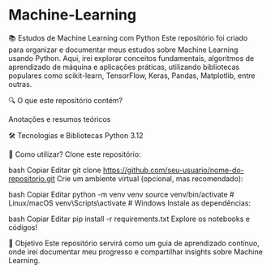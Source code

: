 # Machine-Learning

📚 Estudos de Machine Learning com Python
Este repositório foi criado para organizar e documentar meus estudos sobre Machine Learning usando Python. Aqui, irei explorar conceitos fundamentais, algoritmos de aprendizado de máquina e aplicações práticas, utilizando bibliotecas populares como scikit-learn, TensorFlow, Keras, Pandas, Matplotlib, entre outras.

🔍 O que este repositório contém?

Anotações e resumos teóricos

🛠 Tecnologias e Bibliotecas
Python 3.12

🚀 Como utilizar?
Clone este repositório:

bash
Copiar
Editar
git clone https://github.com/seu-usuario/nome-do-repositorio.git
Crie um ambiente virtual (opcional, mas recomendado):

bash
Copiar
Editar
python -m venv venv
source venv/bin/activate  # Linux/macOS
venv\Scripts\activate  # Windows
Instale as dependências:

bash
Copiar
Editar
pip install -r requirements.txt
Explore os notebooks e códigos!

📌 Objetivo
Este repositório servirá como um guia de aprendizado contínuo, onde irei documentar meu progresso e compartilhar insights sobre Machine Learning.
